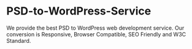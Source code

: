# PSD-to-WordPress-Service
We provide the best PSD to WordPress web development service. Our conversion is Responsive, Browser Compatible, SEO Friendly and W3C Standard.
